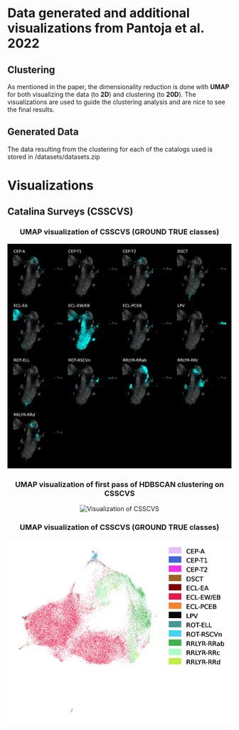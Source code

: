 # Data generated and additional visualizations from Pantoja et al. 2022

## Clustering

As mentioned in the paper, the dimensionality reduction is done with __UMAP__ for both visualizing the data (to __2D__) and clustering (to __20D__). The visualizations are used to guide the clustering analysis and are nice to see the final results.

## Generated Data
The data resulting from the clustering for each of the catalogs used is stored in /datasets/datasets.zip

# Visualizations

## Catalina Surveys (CSSCVS)

<h3 align="center">
  UMAP visualization of CSSCVS (GROUND TRUE classes)
</h3>

<p align="center">
  <img src="https://github.com/rdpantoja/clustering_variable_stars_2022/blob/d356eac1925576552a3800f4573f81a22b14009f/visualizations/CSSCVS_viz.pdf.png" width="720" title="Visualization of CSSCVS">
</p>

<h3 align="center">
  UMAP visualization of first pass of HDBSCAN clustering on CSSCVS
</h3>




<p align="center">
  <img src="https://github.com/rdpantoja/clustering_variable_stars_2022/blob/" width="720" title="Visualization of CSSCVS">
</p>


<h3 align="center">
  UMAP visualization of CSSCVS (GROUND TRUE classes)
</h3>

<p align="center">
  <img src="https://github.com/rdpantoja/clustering_variable_stars_2022/blob/b8f068caf9d3663710ad02db08a138ed3e2ccb08/visualizations/CSSCVS_C12_viz.pdf.png" width="500" title="Visualization of cluster C13">
</p>

